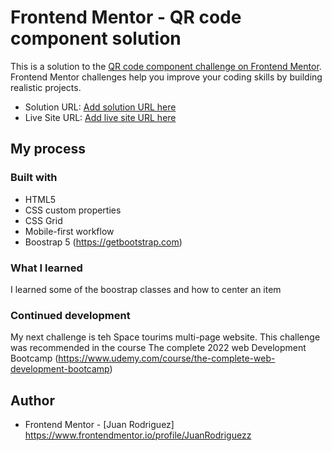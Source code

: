 # Frontend Mentor - QR code component solution

This is a solution to the [QR code component challenge on Frontend Mentor](https://www.frontendmentor.io/challenges/qr-code-component-iux_sIO_H). 
Frontend Mentor challenges help you improve your coding skills by building realistic projects. 


- Solution URL: [Add solution URL here](https://your-solution-url.com)
- Live Site URL: [Add live site URL here](https://your-live-site-url.com)

## My process

### Built with

- HTML5
- CSS custom properties
- CSS Grid
- Mobile-first workflow
- Boostrap 5 (https://getbootstrap.com)


### What I learned
I learned some of the boostrap classes and how to center an item


### Continued development
My next challenge is teh Space tourims multi-page website. This challenge was recommended in the course The complete 2022 web Development Bootcamp
(https://www.udemy.com/course/the-complete-web-development-bootcamp) 



## Author

- Frontend Mentor - [Juan Rodriguez] https://www.frontendmentor.io/profile/JuanRodriguezz

